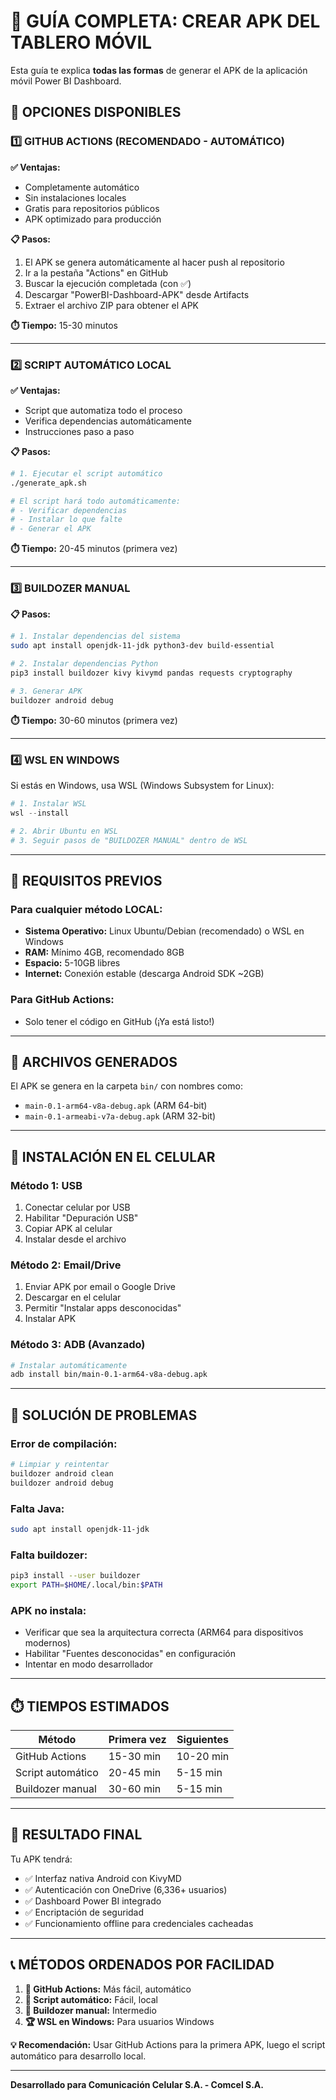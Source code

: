 # 📱 GUÍA COMPLETA: CREAR APK DEL TABLERO MÓVIL

Esta guía te explica **todas las formas** de generar el APK de la aplicación móvil Power BI Dashboard.

## 🎯 OPCIONES DISPONIBLES

### 1️⃣ GITHUB ACTIONS (RECOMENDADO - AUTOMÁTICO)

**✅ Ventajas:**
- Completamente automático
- Sin instalaciones locales
- Gratis para repositorios públicos
- APK optimizado para producción

**📋 Pasos:**
1. El APK se genera automáticamente al hacer push al repositorio
2. Ir a la pestaña "Actions" en GitHub
3. Buscar la ejecución completada (con ✅)
4. Descargar "PowerBI-Dashboard-APK" desde Artifacts
5. Extraer el archivo ZIP para obtener el APK

**⏱️ Tiempo:** 15-30 minutos

---

### 2️⃣ SCRIPT AUTOMÁTICO LOCAL

**✅ Ventajas:**
- Script que automatiza todo el proceso
- Verifica dependencias automáticamente
- Instrucciones paso a paso

**📋 Pasos:**
```bash
# 1. Ejecutar el script automático
./generate_apk.sh

# El script hará todo automáticamente:
# - Verificar dependencias
# - Instalar lo que falte
# - Generar el APK
```

**⏱️ Tiempo:** 20-45 minutos (primera vez)

---

### 3️⃣ BUILDOZER MANUAL

**📋 Pasos:**
```bash
# 1. Instalar dependencias del sistema
sudo apt install openjdk-11-jdk python3-dev build-essential

# 2. Instalar dependencias Python
pip3 install buildozer kivy kivymd pandas requests cryptography

# 3. Generar APK
buildozer android debug
```

**⏱️ Tiempo:** 30-60 minutos (primera vez)

---

### 4️⃣ WSL EN WINDOWS

Si estás en Windows, usa WSL (Windows Subsystem for Linux):

```powershell
# 1. Instalar WSL
wsl --install

# 2. Abrir Ubuntu en WSL
# 3. Seguir pasos de "BUILDOZER MANUAL" dentro de WSL
```

---

## 🔧 REQUISITOS PREVIOS

### Para cualquier método LOCAL:
- **Sistema Operativo:** Linux Ubuntu/Debian (recomendado) o WSL en Windows
- **RAM:** Mínimo 4GB, recomendado 8GB
- **Espacio:** 5-10GB libres
- **Internet:** Conexión estable (descarga Android SDK ~2GB)

### Para GitHub Actions:
- Solo tener el código en GitHub (¡Ya está listo!)

---

## 📂 ARCHIVOS GENERADOS

El APK se genera en la carpeta `bin/` con nombres como:
- `main-0.1-arm64-v8a-debug.apk` (ARM 64-bit)
- `main-0.1-armeabi-v7a-debug.apk` (ARM 32-bit)

---

## 📱 INSTALACIÓN EN EL CELULAR

### Método 1: USB
1. Conectar celular por USB
2. Habilitar "Depuración USB"
3. Copiar APK al celular
4. Instalar desde el archivo

### Método 2: Email/Drive
1. Enviar APK por email o Google Drive
2. Descargar en el celular
3. Permitir "Instalar apps desconocidas"
4. Instalar APK

### Método 3: ADB (Avanzado)
```bash
# Instalar automáticamente
adb install bin/main-0.1-arm64-v8a-debug.apk
```

---

## 🚨 SOLUCIÓN DE PROBLEMAS

### Error de compilación:
```bash
# Limpiar y reintentar
buildozer android clean
buildozer android debug
```

### Falta Java:
```bash
sudo apt install openjdk-11-jdk
```

### Falta buildozer:
```bash
pip3 install --user buildozer
export PATH=$HOME/.local/bin:$PATH
```

### APK no instala:
- Verificar que sea la arquitectura correcta (ARM64 para dispositivos modernos)
- Habilitar "Fuentes desconocidas" en configuración
- Intentar en modo desarrollador

---

## ⏱️ TIEMPOS ESTIMADOS

| Método | Primera vez | Siguientes |
|--------|-------------|------------|
| GitHub Actions | 15-30 min | 10-20 min |
| Script automático | 20-45 min | 5-15 min |
| Buildozer manual | 30-60 min | 5-15 min |

---

## 🎯 RESULTADO FINAL

Tu APK tendrá:
- ✅ Interfaz nativa Android con KivyMD
- ✅ Autenticación con OneDrive (6,336+ usuarios)
- ✅ Dashboard Power BI integrado
- ✅ Encriptación de seguridad
- ✅ Funcionamiento offline para credenciales cacheadas

---

## 📞 MÉTODOS ORDENADOS POR FACILIDAD

1. **🥇 GitHub Actions:** Más fácil, automático
2. **🥈 Script automático:** Fácil, local
3. **🥉 Buildozer manual:** Intermedio
4. **🏆 WSL en Windows:** Para usuarios Windows

**💡 Recomendación:** Usar GitHub Actions para la primera APK, luego el script automático para desarrollo local.

---

**Desarrollado para Comunicación Celular S.A. - Comcel S.A.**